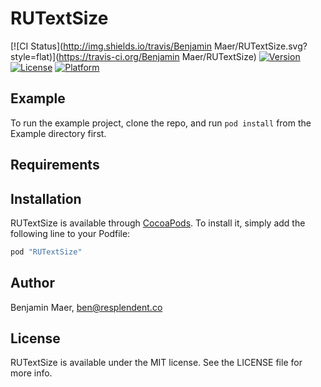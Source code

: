 # RUTextSize

[![CI Status](http://img.shields.io/travis/Benjamin Maer/RUTextSize.svg?style=flat)](https://travis-ci.org/Benjamin Maer/RUTextSize)
[![Version](https://img.shields.io/cocoapods/v/RUTextSize.svg?style=flat)](http://cocoapods.org/pods/RUTextSize)
[![License](https://img.shields.io/cocoapods/l/RUTextSize.svg?style=flat)](http://cocoapods.org/pods/RUTextSize)
[![Platform](https://img.shields.io/cocoapods/p/RUTextSize.svg?style=flat)](http://cocoapods.org/pods/RUTextSize)

## Example

To run the example project, clone the repo, and run `pod install` from the Example directory first.

## Requirements

## Installation

RUTextSize is available through [CocoaPods](http://cocoapods.org). To install
it, simply add the following line to your Podfile:

```ruby
pod "RUTextSize"
```

## Author

Benjamin Maer, ben@resplendent.co

## License

RUTextSize is available under the MIT license. See the LICENSE file for more info.
